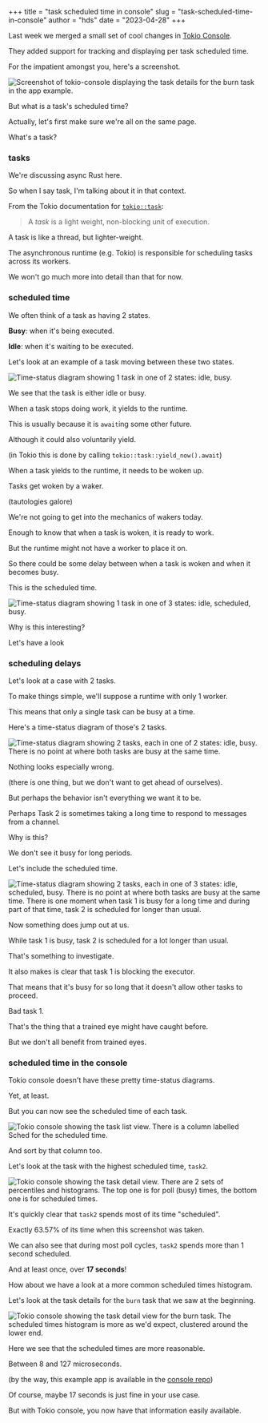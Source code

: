 +++
title = "task scheduled time in console"
slug = "task-scheduled-time-in-console"
author = "hds"
date = "2023-04-28"
+++

Last week we merged a small set of cool changes in [Tokio Console](https://github.com/tokio-rs/console).

They added support for tracking and displaying per task scheduled time.

For the impatient amongst you, here's a screenshot.

![Screenshot of `tokio-console` displaying the task details for the `burn` task in the `app` example.](/img/scheduled-time/app_example-burn_task_details.png)

But what is a task's scheduled time?

Actually, let's first make sure we're all on the same page.

What's a task?

### tasks

We're discussing async Rust here.

So when I say task, I'm talking about it in that context.

From the Tokio documentation for [`tokio::task`](https://docs.rs/tokio/1.27.0/tokio/task/):

> A *task* is a light weight, non-blocking unit of execution.

A task is like a thread, but lighter-weight.

The asynchronous runtime (e.g. Tokio) is responsible for scheduling tasks across its workers.

We won't go much more into detail than that for now.

### scheduled time

We often think of a task as having 2 states.

**Busy**: when it's being executed.

**Idle**: when it's waiting to be executed.

Let's look at an example of a task moving between these two states.

![Time-status diagram showing 1 task in one of 2 states: idle, busy.](/img/scheduled-time/scheduled_time-example_busy_idle.png)

We see that the task is either idle or busy.

When a task stops doing work, it yields to the runtime.

This is usually because it is `await`ing some other future.

Although it could also voluntarily yield.

(in Tokio this is done by calling `tokio::task::yield_now().await`)

When a task yields to the runtime, it needs to be woken up.

Tasks get woken by a waker.

(tautologies galore)

We're not going to get into the mechanics of wakers today.

Enough to know that when a task is woken, it is ready to work.

But the runtime might not have a worker to place it on.

So there could be some delay between when a task is woken and when it becomes busy.

This is the scheduled time.

![Time-status diagram showing 1 task in one of 3 states: idle, scheduled, busy.](/img/scheduled-time/scheduled_time-example_scheduled_busy_idle.png)

Why is this interesting?

Let's have a look

### scheduling delays

Let's look at a case with 2 tasks.

To make things simple, we'll suppose a runtime with only 1 worker.

This means that only a single task can be busy at a time.

Here's a time-status diagram of those's 2 tasks.

![Time-status diagram showing 2 tasks, each in one of 2 states: idle, busy. There is no point at where both tasks are busy at the same time.](/img/scheduled-time/scheduled_time_2_tasks-busy_idle.png)

Nothing looks especially wrong.

(there is one thing, but we don't want to get ahead of ourselves).

But perhaps the behavior isn't everything we want it to be.

Perhaps Task 2 is sometimes taking a long time to respond to messages from a channel.

Why is this?

We don't see it busy for long periods.

Let's include the scheduled time.

![Time-status diagram showing 2 tasks, each in one of 3 states: idle, scheduled, busy. There is no point at where both tasks are busy at the same time. There is one moment when task 1 is busy for a long time and during part of that time, task 2 is scheduled for longer than usual.](/img/scheduled-time/scheduled_time_2_tasks-scheduled_busy_idle.png)

Now something does jump out at us.

While task 1 is busy, task 2 is scheduled for a lot longer than usual.

That's something to investigate.

It also makes is clear that task 1 is blocking the executor.

That means that it's busy for so long that it doesn't allow other tasks to proceed.

Bad task 1.

That's the thing that a trained eye might have caught before.

But we don't all benefit from trained eyes.

### scheduled time in the console

Tokio console doesn't have these pretty time-status diagrams.

Yet, at least.

But you can now see the scheduled time of each task.

![Tokio console showing the task list view. There is a column labelled Sched for the scheduled time.](/img/scheduled-time/app_example-task_list.png)

And sort by that column too.

Let's look at the task with the highest scheduled time, `task2`.

![Tokio console showing the task detail view. There are 2 sets of percentiles and histograms. The top one is for poll (busy) times, the bottom one is for scheduled times.](/img/scheduled-time/app_example-task2_details.png)

It's quickly clear that `task2` spends most of its time "scheduled".

Exactly 63.57% of its time when this screenshot was taken.

We can also see that during most poll cycles, `task2` spends more than 1 second scheduled.

And at least once, over **17 seconds**!

How about we have a look at a more common scheduled times histogram.

Let's look at the task details for the `burn` task that we saw at the beginning.

![Tokio console showing the task detail view for the `burn` task. The scheduled times histogram is more as we'd expect, clustered around the lower end.](/img/scheduled-time/app_example-burn_task_details.png)

Here we see that the scheduled times are more reasonable.

Between 8 and 127 microseconds.

(by the way, this example app is available in the [console repo](https://github.com/tokio-rs/console/blob/main/console-subscriber/examples/app.rs))

Of course, maybe 17 seconds is just fine in your use case.

But with Tokio console, you now have that information easily available.
